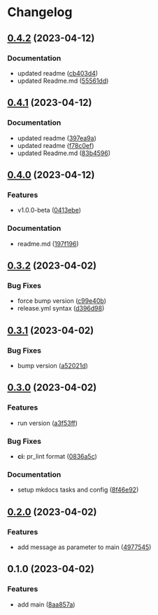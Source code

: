 # Changelog

## [0.4.2](https://github.com/guilhermeprokisch/timetoc/compare/v0.4.1...v0.4.2) (2023-04-12)


### Documentation

* updated readme ([cb403d4](https://github.com/guilhermeprokisch/timetoc/commit/cb403d4ea2f3bd2e5fbdca244b36c29a75a471cb))
* updated Readme.md ([55561dd](https://github.com/guilhermeprokisch/timetoc/commit/55561dd873df816abbd6da83ae053fa567a9bdf5))

## [0.4.1](https://github.com/guilhermeprokisch/timetoc/compare/v0.4.0...v0.4.1) (2023-04-12)


### Documentation

* updated readme ([397ea9a](https://github.com/guilhermeprokisch/timetoc/commit/397ea9a1a62279ce8462bd7238b8ed8368d9a988))
* updated readme ([f78c0ef](https://github.com/guilhermeprokisch/timetoc/commit/f78c0ef9f077b616dbf68f0921317b41abeacaac))
* updated Readme.md ([83b4596](https://github.com/guilhermeprokisch/timetoc/commit/83b45967a75cfda9564dcf16fa18b4f1e0f97be1))

## [0.4.0](https://github.com/guilhermeprokisch/timetoc/compare/v0.3.2...v0.4.0) (2023-04-12)


### Features

* v1.0.0-beta ([0413ebe](https://github.com/guilhermeprokisch/timetoc/commit/0413ebe4d9fe818a6b79ff5edf349359428528a7))


### Documentation

* readme.md ([197f196](https://github.com/guilhermeprokisch/timetoc/commit/197f1963674fc28477d286731f2690316724ea6b))

## [0.3.2](https://github.com/guilhermeprokisch/timetoc/compare/v0.3.1...v0.3.2) (2023-04-02)


### Bug Fixes

* force bump version ([c99e40b](https://github.com/guilhermeprokisch/timetoc/commit/c99e40b4e532056d54544d5f42b3503c09d7b85e))
* release.yml syntax ([d396d98](https://github.com/guilhermeprokisch/timetoc/commit/d396d98412c0d2cd2d36b9f7bc91c3a66fb47d65))

## [0.3.1](https://github.com/guilhermeprokisch/timetoc/compare/v0.3.0...v0.3.1) (2023-04-02)


### Bug Fixes

* bump version ([a52021d](https://github.com/guilhermeprokisch/timetoc/commit/a52021d37cb0de1a897f2c52ca58bf8021742ad1))

## [0.3.0](https://github.com/guilhermeprokisch/timetoc/compare/v0.2.0...v0.3.0) (2023-04-02)


### Features

* run version ([a3f53ff](https://github.com/guilhermeprokisch/timetoc/commit/a3f53ff36f3b26e341af1ee1560127eb3683b41e))


### Bug Fixes

* **ci:** pr_lint format ([0836a5c](https://github.com/guilhermeprokisch/timetoc/commit/0836a5c9597dad177616760965cf230a4841f707))


### Documentation

* setup mkdocs tasks and config ([8f46e92](https://github.com/guilhermeprokisch/timetoc/commit/8f46e92d283093531427702c765d08264b866492))

## [0.2.0](https://github.com/guilhermeprokisch/timetoc/compare/v0.1.0...v0.2.0) (2023-04-02)


### Features

* add message as parameter to main ([4977545](https://github.com/guilhermeprokisch/timetoc/commit/4977545521742c035e4a68a6a6b78ffc1fbbcedf))

## 0.1.0 (2023-04-02)


### Features

* add main ([8aa857a](https://github.com/guilhermeprokisch/timetoc/commit/8aa857aa32bd0b2f29da6e03acd30e57b77b3eac))
